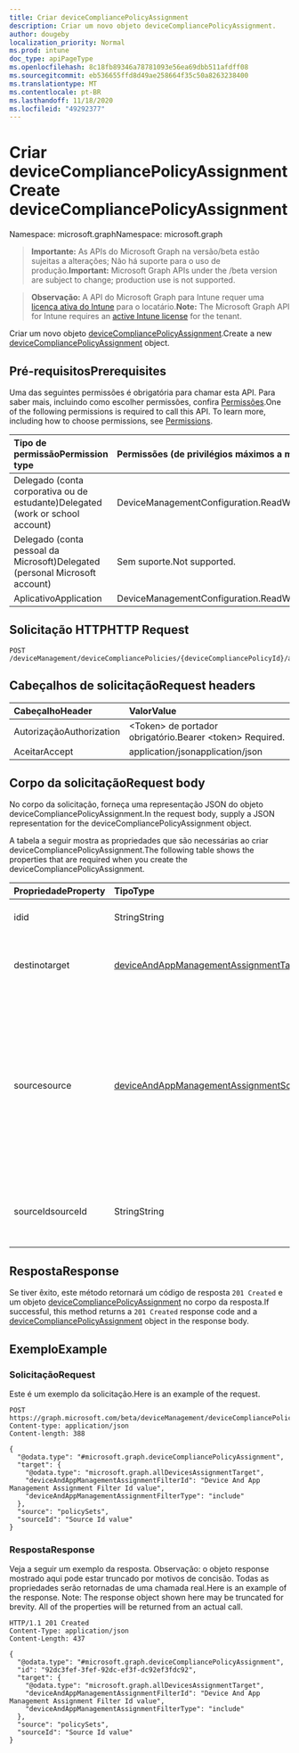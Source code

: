 ```yaml
---
title: Criar deviceCompliancePolicyAssignment
description: Criar um novo objeto deviceCompliancePolicyAssignment.
author: dougeby
localization_priority: Normal
ms.prod: intune
doc_type: apiPageType
ms.openlocfilehash: 8c18fb89346a78781093e56ea69dbb511afdff08
ms.sourcegitcommit: eb536655ffd8d49ae258664f35c50a8263238400
ms.translationtype: MT
ms.contentlocale: pt-BR
ms.lasthandoff: 11/18/2020
ms.locfileid: "49292377"
---
```

# <a name="create-devicecompliancepolicyassignment"></a><span data-ttu-id="8b1c1-103">Criar deviceCompliancePolicyAssignment</span><span class="sxs-lookup"><span data-stu-id="8b1c1-103">Create deviceCompliancePolicyAssignment</span></span>

<span data-ttu-id="8b1c1-104">Namespace: microsoft.graph</span><span class="sxs-lookup"><span data-stu-id="8b1c1-104">Namespace: microsoft.graph</span></span>

> <span data-ttu-id="8b1c1-105">**Importante:** As APIs do Microsoft Graph na versão/beta estão sujeitas a alterações; Não há suporte para o uso de produção.</span><span class="sxs-lookup"><span data-stu-id="8b1c1-105">**Important:** Microsoft Graph APIs under the /beta version are subject to change; production use is not supported.</span></span>

> <span data-ttu-id="8b1c1-106">**Observação:** A API do Microsoft Graph para Intune requer uma [licença ativa do Intune](https://go.microsoft.com/fwlink/?linkid=839381) para o locatário.</span><span class="sxs-lookup"><span data-stu-id="8b1c1-106">**Note:** The Microsoft Graph API for Intune requires an [active Intune license](https://go.microsoft.com/fwlink/?linkid=839381) for the tenant.</span></span>

<span data-ttu-id="8b1c1-107">Criar um novo objeto [deviceCompliancePolicyAssignment](../resources/intune-deviceconfig-devicecompliancepolicyassignment.md).</span><span class="sxs-lookup"><span data-stu-id="8b1c1-107">Create a new [deviceCompliancePolicyAssignment](../resources/intune-deviceconfig-devicecompliancepolicyassignment.md) object.</span></span>

## <a name="prerequisites"></a><span data-ttu-id="8b1c1-108">Pré-requisitos</span><span class="sxs-lookup"><span data-stu-id="8b1c1-108">Prerequisites</span></span>
<span data-ttu-id="8b1c1-p101">Uma das seguintes permissões é obrigatória para chamar esta API. Para saber mais, incluindo como escolher permissões, confira [Permissões](/graph/permissions-reference).</span><span class="sxs-lookup"><span data-stu-id="8b1c1-p101">One of the following permissions is required to call this API. To learn more, including how to choose permissions, see [Permissions](/graph/permissions-reference).</span></span>

|<span data-ttu-id="8b1c1-111">Tipo de permissão</span><span class="sxs-lookup"><span data-stu-id="8b1c1-111">Permission type</span></span>|<span data-ttu-id="8b1c1-112">Permissões (de privilégios máximos a mínimos)</span><span class="sxs-lookup"><span data-stu-id="8b1c1-112">Permissions (from most to least privileged)</span></span>|
|:---|:---|
|<span data-ttu-id="8b1c1-113">Delegado (conta corporativa ou de estudante)</span><span class="sxs-lookup"><span data-stu-id="8b1c1-113">Delegated (work or school account)</span></span>|<span data-ttu-id="8b1c1-114">DeviceManagementConfiguration.ReadWrite.All</span><span class="sxs-lookup"><span data-stu-id="8b1c1-114">DeviceManagementConfiguration.ReadWrite.All</span></span>|
|<span data-ttu-id="8b1c1-115">Delegado (conta pessoal da Microsoft)</span><span class="sxs-lookup"><span data-stu-id="8b1c1-115">Delegated (personal Microsoft account)</span></span>|<span data-ttu-id="8b1c1-116">Sem suporte.</span><span class="sxs-lookup"><span data-stu-id="8b1c1-116">Not supported.</span></span>|
|<span data-ttu-id="8b1c1-117">Aplicativo</span><span class="sxs-lookup"><span data-stu-id="8b1c1-117">Application</span></span>|<span data-ttu-id="8b1c1-118">DeviceManagementConfiguration.ReadWrite.All</span><span class="sxs-lookup"><span data-stu-id="8b1c1-118">DeviceManagementConfiguration.ReadWrite.All</span></span>|

## <a name="http-request"></a><span data-ttu-id="8b1c1-119">Solicitação HTTP</span><span class="sxs-lookup"><span data-stu-id="8b1c1-119">HTTP Request</span></span>
<!-- {
  "blockType": "ignored"
}
-->
``` http
POST /deviceManagement/deviceCompliancePolicies/{deviceCompliancePolicyId}/assignments
```

## <a name="request-headers"></a><span data-ttu-id="8b1c1-120">Cabeçalhos de solicitação</span><span class="sxs-lookup"><span data-stu-id="8b1c1-120">Request headers</span></span>
|<span data-ttu-id="8b1c1-121">Cabeçalho</span><span class="sxs-lookup"><span data-stu-id="8b1c1-121">Header</span></span>|<span data-ttu-id="8b1c1-122">Valor</span><span class="sxs-lookup"><span data-stu-id="8b1c1-122">Value</span></span>|
|:---|:---|
|<span data-ttu-id="8b1c1-123">Autorização</span><span class="sxs-lookup"><span data-stu-id="8b1c1-123">Authorization</span></span>|<span data-ttu-id="8b1c1-124">&lt;Token&gt; de portador obrigatório.</span><span class="sxs-lookup"><span data-stu-id="8b1c1-124">Bearer &lt;token&gt; Required.</span></span>|
|<span data-ttu-id="8b1c1-125">Aceitar</span><span class="sxs-lookup"><span data-stu-id="8b1c1-125">Accept</span></span>|<span data-ttu-id="8b1c1-126">application/json</span><span class="sxs-lookup"><span data-stu-id="8b1c1-126">application/json</span></span>|

## <a name="request-body"></a><span data-ttu-id="8b1c1-127">Corpo da solicitação</span><span class="sxs-lookup"><span data-stu-id="8b1c1-127">Request body</span></span>
<span data-ttu-id="8b1c1-128">No corpo da solicitação, forneça uma representação JSON do objeto deviceCompliancePolicyAssignment.</span><span class="sxs-lookup"><span data-stu-id="8b1c1-128">In the request body, supply a JSON representation for the deviceCompliancePolicyAssignment object.</span></span>

<span data-ttu-id="8b1c1-129">A tabela a seguir mostra as propriedades que são necessárias ao criar deviceCompliancePolicyAssignment.</span><span class="sxs-lookup"><span data-stu-id="8b1c1-129">The following table shows the properties that are required when you create the deviceCompliancePolicyAssignment.</span></span>

|<span data-ttu-id="8b1c1-130">Propriedade</span><span class="sxs-lookup"><span data-stu-id="8b1c1-130">Property</span></span>|<span data-ttu-id="8b1c1-131">Tipo</span><span class="sxs-lookup"><span data-stu-id="8b1c1-131">Type</span></span>|<span data-ttu-id="8b1c1-132">Descrição</span><span class="sxs-lookup"><span data-stu-id="8b1c1-132">Description</span></span>|
|:---|:---|:---|
|<span data-ttu-id="8b1c1-133">id</span><span class="sxs-lookup"><span data-stu-id="8b1c1-133">id</span></span>|<span data-ttu-id="8b1c1-134">String</span><span class="sxs-lookup"><span data-stu-id="8b1c1-134">String</span></span>|<span data-ttu-id="8b1c1-135">Chave da entidade.</span><span class="sxs-lookup"><span data-stu-id="8b1c1-135">Key of the entity.</span></span>|
|<span data-ttu-id="8b1c1-136">destino</span><span class="sxs-lookup"><span data-stu-id="8b1c1-136">target</span></span>|[<span data-ttu-id="8b1c1-137">deviceAndAppManagementAssignmentTarget</span><span class="sxs-lookup"><span data-stu-id="8b1c1-137">deviceAndAppManagementAssignmentTarget</span></span>](../resources/intune-shared-deviceandappmanagementassignmenttarget.md)|<span data-ttu-id="8b1c1-138">Destino da atribuição de políticas de conformidade.</span><span class="sxs-lookup"><span data-stu-id="8b1c1-138">Target for the compliance policy assignment.</span></span>|
|<span data-ttu-id="8b1c1-139">source</span><span class="sxs-lookup"><span data-stu-id="8b1c1-139">source</span></span>|[<span data-ttu-id="8b1c1-140">deviceAndAppManagementAssignmentSource</span><span class="sxs-lookup"><span data-stu-id="8b1c1-140">deviceAndAppManagementAssignmentSource</span></span>](../resources/intune-shared-deviceandappmanagementassignmentsource.md)|<span data-ttu-id="8b1c1-141">A fonte de atribuição da política de conformidade do dispositivo, direta ou de remessa/política.</span><span class="sxs-lookup"><span data-stu-id="8b1c1-141">The assignment source for the device compliance policy, direct or parcel/policySet.</span></span> <span data-ttu-id="8b1c1-142">Os valores possíveis são: `direct` e `policySets`.</span><span class="sxs-lookup"><span data-stu-id="8b1c1-142">Possible values are: `direct`, `policySets`.</span></span>|
|<span data-ttu-id="8b1c1-143">sourceId</span><span class="sxs-lookup"><span data-stu-id="8b1c1-143">sourceId</span></span>|<span data-ttu-id="8b1c1-144">String</span><span class="sxs-lookup"><span data-stu-id="8b1c1-144">String</span></span>|<span data-ttu-id="8b1c1-145">O identificador da origem da atribuição.</span><span class="sxs-lookup"><span data-stu-id="8b1c1-145">The identifier of the source of the assignment.</span></span>|



## <a name="response"></a><span data-ttu-id="8b1c1-146">Resposta</span><span class="sxs-lookup"><span data-stu-id="8b1c1-146">Response</span></span>
<span data-ttu-id="8b1c1-147">Se tiver êxito, este método retornará um código de resposta `201 Created` e um objeto [deviceCompliancePolicyAssignment](../resources/intune-deviceconfig-devicecompliancepolicyassignment.md) no corpo da resposta.</span><span class="sxs-lookup"><span data-stu-id="8b1c1-147">If successful, this method returns a `201 Created` response code and a [deviceCompliancePolicyAssignment](../resources/intune-deviceconfig-devicecompliancepolicyassignment.md) object in the response body.</span></span>

## <a name="example"></a><span data-ttu-id="8b1c1-148">Exemplo</span><span class="sxs-lookup"><span data-stu-id="8b1c1-148">Example</span></span>

### <a name="request"></a><span data-ttu-id="8b1c1-149">Solicitação</span><span class="sxs-lookup"><span data-stu-id="8b1c1-149">Request</span></span>
<span data-ttu-id="8b1c1-150">Este é um exemplo da solicitação.</span><span class="sxs-lookup"><span data-stu-id="8b1c1-150">Here is an example of the request.</span></span>
``` http
POST https://graph.microsoft.com/beta/deviceManagement/deviceCompliancePolicies/{deviceCompliancePolicyId}/assignments
Content-type: application/json
Content-length: 388

{
  "@odata.type": "#microsoft.graph.deviceCompliancePolicyAssignment",
  "target": {
    "@odata.type": "microsoft.graph.allDevicesAssignmentTarget",
    "deviceAndAppManagementAssignmentFilterId": "Device And App Management Assignment Filter Id value",
    "deviceAndAppManagementAssignmentFilterType": "include"
  },
  "source": "policySets",
  "sourceId": "Source Id value"
}
```

### <a name="response"></a><span data-ttu-id="8b1c1-151">Resposta</span><span class="sxs-lookup"><span data-stu-id="8b1c1-151">Response</span></span>
<span data-ttu-id="8b1c1-p103">Veja a seguir um exemplo da resposta. Observação: o objeto response mostrado aqui pode estar truncado por motivos de concisão. Todas as propriedades serão retornadas de uma chamada real.</span><span class="sxs-lookup"><span data-stu-id="8b1c1-p103">Here is an example of the response. Note: The response object shown here may be truncated for brevity. All of the properties will be returned from an actual call.</span></span>
``` http
HTTP/1.1 201 Created
Content-Type: application/json
Content-Length: 437

{
  "@odata.type": "#microsoft.graph.deviceCompliancePolicyAssignment",
  "id": "92dc3fef-3fef-92dc-ef3f-dc92ef3fdc92",
  "target": {
    "@odata.type": "microsoft.graph.allDevicesAssignmentTarget",
    "deviceAndAppManagementAssignmentFilterId": "Device And App Management Assignment Filter Id value",
    "deviceAndAppManagementAssignmentFilterType": "include"
  },
  "source": "policySets",
  "sourceId": "Source Id value"
}
```




